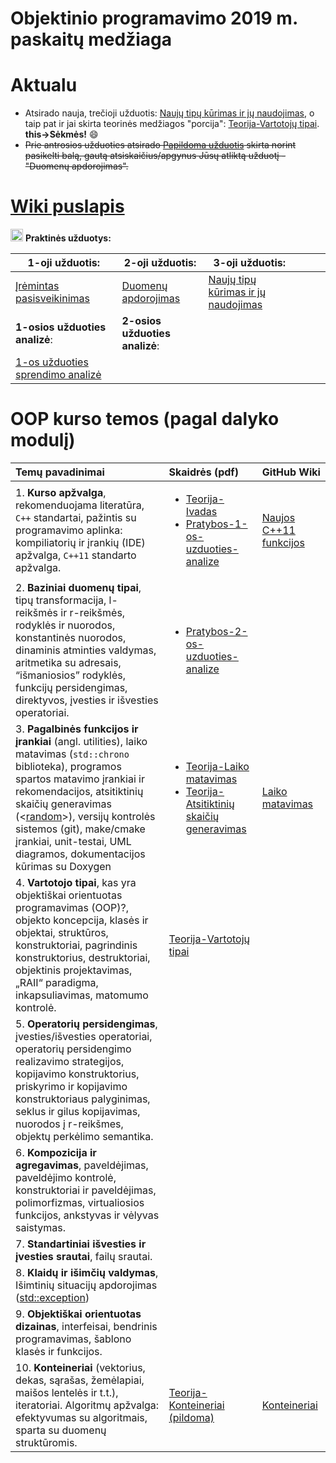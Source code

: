 # Objektinio programavimo 2019 m. paskaitų medžiaga 

# Aktualu

- Atsirado nauja, trečioji užduotis: [Naujų tipų kūrimas ir jų naudojimas](https://github.com/objprog/paskaitos2019/wiki/3-oji-užduotis), o taip pat ir jai skirta teorinės medžiagos "porcija": [Teorija-Vartotojų tipai](https://github.com/objprog/paskaitos2019/blob/master/slides/Teorija-VartotojuTipai.pdf). **this->Sėkmės!** :smile:
- ~~Prie antrosios užduoties atsirado [Papildoma užduotis](https://github.com/objprog/paskaitos2019/wiki/2-oji-u%C5%BEduotis#papildoma-uzduotis) skirta norint pasikelti balą, gautą atsiskaičius/apgynus Jūsų atliktą užduotį - "Duomenų apdorojimas".~~

# [Wiki puslapis](https://github.com/objprog/paskaitos2019/wiki)

<a href="https://github.com/objprog/praktika/wiki"><img src="https://upload.wikimedia.org/wikipedia/commons/thumb/1/18/ISO_C%2B%2B_Logo.svg/1200px-ISO_C%2B%2B_Logo.svg.png" width="20"></a> __Praktinės užduotys:__

| 1-oji užduotis:                                              | 2-oji užduotis:                                              | 3-oji užduotis:                                              |      |      |      |
| ------------------------------------------------------------ | ------------------------------------------------------------ | ------------------------------------------------------------ | ---- | ---- | ---- |
| [Įrėmintas pasisveikinimas](https://github.com/objprog/paskaitos2019/wiki/1-oji-užduotis) | [Duomenų apdorojimas](https://github.com/objprog/paskaitos2019/wiki/2-oji-užduotis) | [Naujų tipų kūrimas ir jų naudojimas](https://github.com/objprog/paskaitos2019/wiki/3-oji-užduotis) |      |      |      |
| **1-osios užduoties analizė**:                               | **2-osios užduoties analizė**:                               |                                                              |      |      |      |
| [1-os užduoties sprendimo analizė](https://github.com/objprog/paskaitos2019/wiki/1-osios-užduoties-sprendimo-analizė) |                                                              |                                                              |      |      |      |

# OOP kurso temos (pagal dalyko modulį)

| Temų pavadinimai                                             | Skaidrės (pdf)                                               | GitHub Wiki                                                  |
| :----------------------------------------------------------- | :----------------------------------------------------------- | ------------------------------------------------------------ |
| 1. **Kurso apžvalga**, rekomenduojama literatūra, `C++` standartai, pažintis su programavimo aplinka: kompiliatorių ir įrankių (IDE) apžvalga, `C++11` standarto apžvalga. | <ul> <li>[Teorija-Ivadas](https://github.com/objprog/paskaitos2019/blob/master/slides/Teorija-Ivadas.pdf)</li> <li>  [Pratybos-1-os-uzduoties-analize](https://github.com/objprog/paskaitos2019/blob/master/slides/1-os-uzduoties-analize.pdf) </li> </ul> | [Naujos C++11 funkcijos](https://github.com/objprog/paskaitos2019/wiki/Naujos-C--11-funkcijos) |
| 2. **Baziniai duomenų tipai**, tipų transformacija, l-reikšmės ir r-reikšmės, rodyklės ir nuorodos, konstantinės nuorodos, dinaminis atminties valdymas, aritmetika su adresais, “išmaniosios” rodyklės, funkcijų persidengimas, direktyvos, įvesties ir išvesties operatoriai. | <ul><li>  [Pratybos-2-os-uzduoties-analize](https://github.com/objprog/paskaitos2019/blob/master/slides/2-os-uzduoties-analize.pdf) </li></ul> |                                                              |
| 3. **Pagalbinės funkcijos ir įrankiai** (angl. utilities), laiko matavimas (`std::chrono` biblioteka), programos spartos matavimo įrankiai ir rekomendacijos, atsitiktinių skaičių generavimas (<[random](https://en.cppreference.com/w/cpp/header/random)>), versijų kontrolės sistemos (git), make/cmake įrankiai, unit-testai, UML diagramos, dokumentacijos kūrimas su Doxygen | <ul><li>[Teorija-Laiko matavimas](https://github.com/objprog/paskaitos2019/blob/master/slides/Teorija-LaikoMatavimas.pdf)</li><li>[Teorija-Atsitiktinių skaičių generavimas](https://github.com/objprog/paskaitos2019/blob/master/slides/Teorija-AtsitiktiniuSkaiciuGeneravimas.pdf)</li></ul> | [Laiko matavimas](https://github.com/objprog/paskaitos2019/wiki/Laiko-matavimas) |
| 4. **Vartotojo tipai**, kas yra objektiškai orientuotas programavimas (OOP)?, objekto koncepcija, klasės ir objektai, struktūros, konstruktoriai, pagrindinis konstruktorius, destruktoriai, objektinis projektavimas, „RAII“ paradigma, inkapsuliavimas, matomumo kontrolė. | [Teorija-Vartotojų tipai](https://github.com/objprog/paskaitos2019/blob/master/slides/Teorija-VartotojuTipai.pdf) |                                                              |
| 5. **Operatorių persidengimas**, įvesties/išvesties operatoriai, operatorių persidengimo realizavimo strategijos, kopijavimo konstruktorius, priskyrimo ir kopijavimo konstruktoriaus palyginimas, seklus ir gilus kopijavimas, nuorodos į r-reikšmes, objektų perkėlimo semantika. |                                                              |                                                              |
| 6. **Kompozicija ir agregavimas**, paveldėjimas, paveldėjimo kontrolė, konstruktoriai ir paveldėjimas, polimorfizmas, virtualiosios funkcijos, ankstyvas ir vėlyvas saistymas. |                                                              |                                                              |
| 7. **Standartiniai išvesties ir įvesties srautai**, failų srautai. |                                                              |                                                              |
| 8. **Klaidų ir išimčių valdymas**, Išimtinių situacijų apdorojimas ([std::exception](https://en.cppreference.com/w/cpp/error/exception)) |                                                              |                                                              |
| 9. **Objektiškai orientuotas dizainas**, interfeisai, bendrinis programavimas, šablono klasės ir funkcijos. |                                                              |                                                              |
| 10. **Konteineriai** (vektorius, dekas, sąrašas, žemėlapiai, maišos lentelės ir t.t.), iteratoriai. Algoritmų apžvalga: efektyvumas su algoritmais, sparta su duomenų struktūromis. | [Teorija-Konteineriai (pildoma)](https://github.com/objprog/paskaitos2019/blob/master/slides/Teorija-Konteineriai.pdf) | [Konteineriai](https://github.com/objprog/paskaitos2019/wiki/Konteineriai) |

